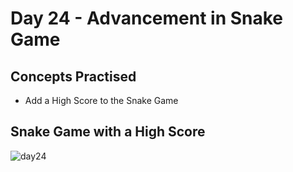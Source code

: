 # Day 24 - Advancement in Snake Game
## Concepts Practised
- Add a High Score to the Snake Game
## Snake Game with a High Score
![day24](https://user-images.githubusercontent.com/98851253/154885228-e1f3643f-6c3b-4f2a-8ccd-4880cc657f08.gif)

